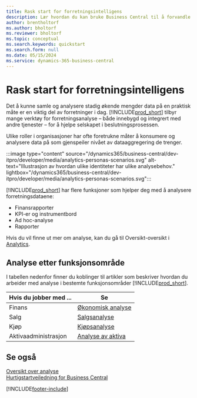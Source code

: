 ```yaml
---
title: Rask start for forretningsintelligens
description: Lær hvordan du kan bruke Business Central til å forvandle firmadata til praktisk innsikt ved hjelp av forretningsanalyserapporter og -instrumentbord.
author: brentholtorf
ms.author: bholtorf
ms.reviewer: bholtorf
ms.topic: conceptual
ms.search.keywords: quickstart
ms.search.form: null
ms.date: 05/15/2024
ms.service: dynamics-365-business-central
---
```


# <a name="business-intelligence-quick-start"></a>Rask start for forretningsintelligens

Det å kunne samle og analysere stadig økende mengder data på en praktisk måte er en viktig del av forretninger i dag. [!INCLUDE[prod_short](includes/prod_short.md)] tilbyr mange verktøy for forretningsanalyse – både innebygd og integrert med andre tjenester – for å hjelpe selskapet i beslutningsprosessen.

Ulike roller i organisasjoner har ofte foretrukne måter å konsumere og analysere data på som gjenspeiler nivået av dataaggregering de trenger.

:::image type="content" source="/dynamics365/business-central/dev-itpro/developer/media/analytics-personas-scenarios.svg" alt-text="Illustrasjon av hvordan ulike identiteter har ulike analysebehov." lightbox="/dynamics365/business-central/dev-itpro/developer/media/analytics-personas-scenarios.svg":::

[!INCLUDE[prod_short](includes/prod_short.md)] har flere funksjoner som hjelper deg med å analysere forretningsdataene:

- Finansrapporter
- KPI-er og instrumentbord
- Ad hoc-analyse
- Rapporter

Hvis du vil finne ut mer om analyse, kan du gå til Oversikt-oversikt i [Analytics](reports-bi-reporting.md).

## <a name="analytics-by-functional-area"></a>Analyse etter funksjonsområde

I tabellen nedenfor finner du koblinger til artikler som beskriver hvordan du arbeider med analyse i bestemte funksjonsområder [!INCLUDE[prod_short](includes/prod_short.md)].

| Hvis du jobber med ... | Se |
| --- | --- |
| Finans | [Økonomisk analyse](bi.md) |
| Salg | [Salgsanalyse](sales-analytics-overview.md) |
| Kjøp | [Kjøpsanalyse](purchasing-analytics-overview.md) |
| Aktivaadministrasjon | [Analyse av aktiva](fa-analytics-overview.md) |

## <a name="see-also"></a>Se også

[Oversikt over analyse](reports-bi-reporting.md)  
[Hurtigstartveiledning for Business Central](quick-start-business-central.md)  

[!INCLUDE[footer-include](includes/footer-banner.md)]
